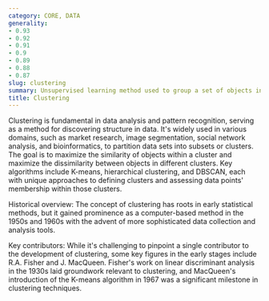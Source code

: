 ```yaml
---
category: CORE, DATA
generality:
- 0.93
- 0.92
- 0.91
- 0.9
- 0.89
- 0.88
- 0.87
slug: clustering
summary: Unsupervised learning method used to group a set of objects in such a way that objects in the same group (called a cluster) are more similar to each other than to those in other groups.
title: Clustering
---
```


Clustering is fundamental in data analysis and pattern recognition, serving as a method for discovering structure in data. It's widely used in various domains, such as market research, image segmentation, social network analysis, and bioinformatics, to partition data sets into subsets or clusters. The goal is to maximize the similarity of objects within a cluster and maximize the dissimilarity between objects in different clusters. Key algorithms include K-means, hierarchical clustering, and DBSCAN, each with unique approaches to defining clusters and assessing data points' membership within those clusters.

Historical overview: The concept of clustering has roots in early statistical methods, but it gained prominence as a computer-based method in the 1950s and 1960s with the advent of more sophisticated data collection and analysis tools.

Key contributors: While it's challenging to pinpoint a single contributor to the development of clustering, some key figures in the early stages include R.A. Fisher and J. MacQueen. Fisher's work on linear discriminant analysis in the 1930s laid groundwork relevant to clustering, and MacQueen's introduction of the K-means algorithm in 1967 was a significant milestone in clustering techniques.